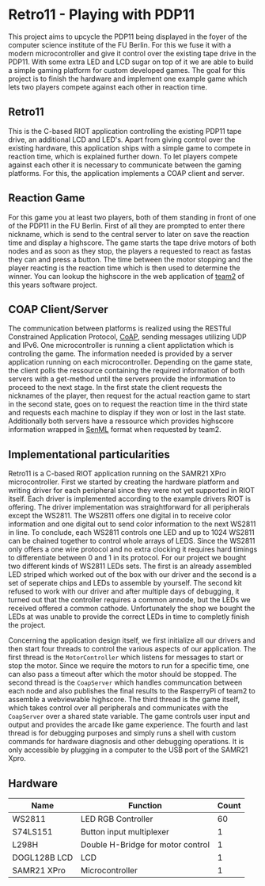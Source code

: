 # Retro11 - Playing with PDP11

This project aims to upcycle the PDP11 being displayed in the foyer of the computer science
institute of the FU Berlin. For this we fuse it with a modern microcontroller and give it control
over the existing tape drive in the PDP11. With some extra LED and LCD sugar on top of it we are
able to build a simple gaming platform for custom developed games.
The goal for this project is to finish the hardware and implement one example game which
lets two players compete against each other in reaction time.

## Retro11

This is the C-based RIOT application controlling the existing PDP11 tape drive,
an additional LCD and LED's. Apart from giving control over the existing hardware,
this application ships with a simple game to compete in reaction time, which is
explained further down.
To let players compete against each other it is necessary to communicate between
the gaming platforms. For this, the application implements a COAP client and server.


## Reaction Game

For this game you at least two players, both of them standing in front of one of the
PDP11 in the FU Berlin. First of all they are prompted to enter there nickname, which
is send to the central server to later on save the reaction time and display a highscore.
The game starts the tape drive motors of both nodes and as soon as they stop, the players
a requested to react as fastas they can and press a button. The time between the motor
stopping and the player reacting is the reaction time which is then used to determine
the winner.
You can lookup the highscore in the web application of [team2](https://github.com/fu-inet-swp17/team2)
of this years software project.


## COAP Client/Server

The communication between platforms is realized using the RESTful Constrained Application Protocol, [CoAP](https://tools.ietf.org/html/rfc7252), sending messages utilizing UDP and IPv6. 
One microcontroller is running a client applictation which is controling the game. The information needed is provided by a server application running on each microcontroller. 
Depending on the game state, the client polls the ressource containing the required information of both servers with a get-method until the servers provide the information to proceed to the next stage. In the first state the client requests the nicknames of the player, then request for the actual reaction game to start in the second state, goes on to request the reaction time in the third state and requests each machine to display if they won or lost in the last state.
Additionally both servers have a ressource which provides highscore information wrapped in [SenML](https://tools.ietf.org/html/draft-ietf-core-senml-08) format when requested by team2.


## Implementational particularities

Retro11 is a C-based RIOT application running on the SAMR21 XPro microcontroller.
First we started by creating the hardware platform and writing driver for each peripheral since they were not yet supported in RIOT itself. Each driver is implemented according to the example drivers RIOT is offering. The driver implementation was straightforward for all peripherals except the WS2811.
The WS2811 offers one digital in to receive color information and one digital out to send color information to the next WS2811 in line. To conclude, each WS2811 controls one LED and up to 1024 WS2811 can be chained together to control whole arrays of LEDS.
Since the WS2811 only offers a one wire protocol and no extra clocking it requires hard timings to differentiate between 0 and 1 in its protocol. For our project we bought two different kinds of WS2811 LEDs sets. The first is an already assembled LED striped which worked out of the box with our driver and the second is a set of seperate chips and LEDs to assemble by yourself. The second kit refused to work with our driver and after multiple days of debugging, it turned out that the controller requires a common annode, but the LEDs we received offered a common cathode. Unfortunately the shop we bought the LEDs at was unable to provide the correct LEDs in time to completly finish the project.

Concerning the application design itself, we first initialize all our drivers and then start four threads to control the various aspects of our application.
The first thread is the `MotorController` which listens for messages to start or stop the motor. Since we require the motors to run for a specific time, one can also pass a timeout after which the motor should be stopped.
The second thread is the `CoapServer` which handles communcation between each node and also publishes the final results to the RasperryPi of team2 to assemble a webviewable highscore.
The third thread is the game itself, which takes control over all peripherals and communicates with the `CoapServer` over a shared state variable. The game controls user input and output and provides the arcade like game experience.
The fourth and last thread is for debugging purposes and simply runs a shell with custom commands for hardware diagnosis and other debugging operations. It is only accessible by plugging in a computer to the USB port of the SAMR21 Xpro.

## Hardware

|Name|Function|Count|
|----|--------|-----|
|WS2811|LED RGB Controller|60|
|S74LS151|Button input multiplexer|1|
|L298H|Double H-Bridge for motor control|1|
|DOGL128B LCD|LCD|1|
|SAMR21 XPro|Microcontroller|1|
